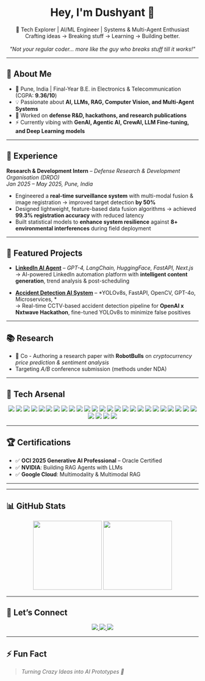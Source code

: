 <h1 align="center">Hey, I'm Dushyant 👋</h1>

<p align="center">
  🚀 Tech Explorer | AI/ML Engineer | Systems & Multi-Agent Enthusiast <br>
  Crafting ideas → Breaking stuff → Learning → Building better. <br><br>
  <i>"Not your regular coder... more like the guy who breaks stuff till it works!"</i>
</p>

---

## 🎯 About Me  
- 📍 Pune, India | Final-Year B.E. in Electronics & Telecommunication (CGPA: **9.36/10**)  
- 💡 Passionate about **AI, LLMs, RAG, Computer Vision, and Multi-Agent Systems**  
- 🔬 Worked on **defense R&D, hackathons, and research publications**  
- ⚡ Currently vibing with **GenAI, Agentic AI, CrewAI, LLM Fine-tuning, and Deep Learning models**  

---

## 💼 Experience  

**Research & Development Intern** – *Defense Research & Development Organisation (DRDO)*  
*Jan 2025 – May 2025, Pune, India*  
- Engineered a **real-time surveillance system** with multi-modal fusion & image registration → improved target detection **by 50%**  
- Designed lightweight, feature-based data fusion algorithms → achieved **99.3% registration accuracy** with reduced latency  
- Built statistical models to **enhance system resilience** against **8+ environmental interferences** during field deployment  

---

## 🧩 Featured Projects  

- **[LinkedIn AI Agent](https://github.com/dushyant958/linkedin-ai-agent)** – *GPT-4, LangChain, HuggingFace, FastAPI, Next.js*  
  → AI-powered LinkedIn automation platform with **intelligent content generation**, trend analysis & post-scheduling  


- **[Accident Detection AI System](https://github.com/SahilSohani27/accident-detection-ai)** – *YOLOv8s, FastAPI, OpenCV, GPT-4o, Microservices, *  
  → Real-time CCTV-based accident detection pipeline for **OpenAI x Nxtwave Hackathon**, fine-tuned YOLOv8s to minimize false positives  

---

## 📚 Research  
- 📝 Co - Authoring a research paper with **RobotBulls** on *cryptocurrency price prediction & sentiment analysis*  
- Targeting **A*/B* conference submission (methods under NDA)  

---

## 🚀 Tech Arsenal  

<p align="center">
  <!-- Programming Languages -->
  <img src="https://img.shields.io/badge/Python-3776AB.svg?style=for-the-badge&logo=python&logoColor=white" />
  <img src="https://img.shields.io/badge/C++-00599C.svg?style=for-the-badge&logo=cplusplus&logoColor=white" />
  <img src="https://img.shields.io/badge/Java-007396.svg?style=for-the-badge&logo=java&logoColor=white" />
  <img src="https://img.shields.io/badge/JavaScript-F7DF1E.svg?style=for-the-badge&logo=javascript&logoColor=black" />
  <img src="https://img.shields.io/badge/TypeScript-3178C6.svg?style=for-the-badge&logo=typescript&logoColor=white" />

  <!-- Frameworks -->
  <img src="https://img.shields.io/badge/React-61DAFB.svg?style=for-the-badge&logo=react&logoColor=black" />
  <img src="https://img.shields.io/badge/Next.js-000000.svg?style=for-the-badge&logo=nextdotjs&logoColor=white" />
  <img src="https://img.shields.io/badge/Node.js-339933.svg?style=for-the-badge&logo=nodedotjs&logoColor=white" />
  <img src="https://img.shields.io/badge/Express.js-000000.svg?style=for-the-badge&logo=express&logoColor=white" />
  <img src="https://img.shields.io/badge/FastAPI-009688.svg?style=for-the-badge&logo=fastapi&logoColor=white" />
  <img src="https://img.shields.io/badge/Tailwind_CSS-38B2AC.svg?style=for-the-badge&logo=tailwind-css&logoColor=white" />

  <!-- Databases & Cloud -->
  <img src="https://img.shields.io/badge/MySQL-4479A1.svg?style=for-the-badge&logo=mysql&logoColor=white" />
  <img src="https://img.shields.io/badge/PostgreSQL-336791.svg?style=for-the-badge&logo=postgresql&logoColor=white" />
  <img src="https://img.shields.io/badge/MongoDB-47A248.svg?style=for-the-badge&logo=mongodb&logoColor=white" />
  <img src="https://img.shields.io/badge/Firebase-FFCA28.svg?style=for-the-badge&logo=firebase&logoColor=black" />
  <img src="https://img.shields.io/badge/GCP-4285F4.svg?style=for-the-badge&logo=googlecloud&logoColor=white" />
  <img src="https://img.shields.io/badge/AWS-232F3E.svg?style=for-the-badge&logo=amazonaws&logoColor=white" />

  <!-- AI/ML -->
  <img src="https://img.shields.io/badge/TensorFlow-FF6F00.svg?style=for-the-badge&logo=tensorflow&logoColor=white" />
  <img src="https://img.shields.io/badge/PyTorch-EE4C2C.svg?style=for-the-badge&logo=pytorch&logoColor=white" />
  <img src="https://img.shields.io/badge/HuggingFace-F7931E.svg?style=for-the-badge&logo=huggingface&logoColor=white" />
  <img src="https://img.shields.io/badge/LangChain-12100E.svg?style=for-the-badge&logo=chainlink&logoColor=white" />
  <img src="https://img.shields.io/badge/Scikit--Learn-F7931E.svg?style=for-the-badge&logo=scikitlearn&logoColor=white" />
  <img src="https://img.shields.io/badge/OpenAI-412991.svg?style=for-the-badge&logo=openai&logoColor=white" />

  <!-- Tools -->
  <img src="https://img.shields.io/badge/Git-F05032.svg?style=for-the-badge&logo=git&logoColor=white" />
  <img src="https://img.shields.io/badge/GitHub-181717.svg?style=for-the-badge&logo=github&logoColor=white" />
  <img src="https://img.shields.io/badge/Docker-2496ED.svg?style=for-the-badge&logo=docker&logoColor=white" />
  <img src="https://img.shields.io/badge/Kubernetes-326CE5.svg?style=for-the-badge&logo=kubernetes&logoColor=white" />
  <img src="https://img.shields.io/badge/Linux-FCC624.svg?style=for-the-badge&logo=linux&logoColor=black" />
  <img src="https://img.shields.io/badge/VS_Code-007ACC.svg?style=for-the-badge&logo=visualstudiocode&logoColor=white" />
</p> 

---

## 🏆 Certifications  
- ✅ **OCI 2025 Generative AI Professional** – Oracle Certified  
- ✅ **NVIDIA**: Building RAG Agents with LLMs  
- ✅ **Google Cloud**: Multimodality & Multimodal RAG  

---

 

---

## 📊 GitHub Stats  

<p align="center">
  <img src="https://github-readme-stats.vercel.app/api?username=dushyant958&show_icons=true&theme=tokyonight&hide_border=true&count_private=true&include_all_commits=true" height="180em" />
  <img src="https://streak-stats.demolab.com?user=dushyant958&theme=tokyonight&hide_border=true" height="180em" />
</p>




---

## 🤝 Let’s Connect  

<p align="center">
  <a href="https://linkedin.com/in/dushyant-atalkar-50281028a">
    <img src="https://img.shields.io/badge/-LinkedIn-blue?style=for-the-badge&logo=linkedin">
  </a>
  <a href="mailto:dushyantatalkar415@gmail.com">
    <img src="https://img.shields.io/badge/-Gmail-red?style=for-the-badge&logo=gmail&logoColor=white">
  </a>
  <a href="https://github.com/dushyant958">
    <img src="https://img.shields.io/badge/-GitHub-181717?style=for-the-badge&logo=github&logoColor=white">
  </a>
</p>

---

## ⚡ Fun Fact  
> *Turning Crazy Ideas into AI Prototypes 🚀*  
